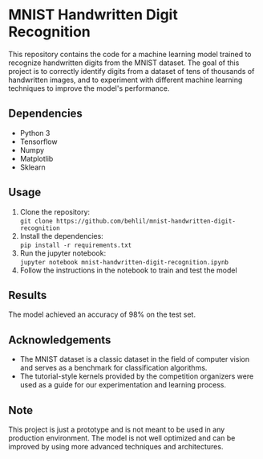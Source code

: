 # MNIST Handwritten Digit Recognition

This repository contains the code for a machine learning model trained to recognize handwritten digits from the MNIST dataset. The goal of this project is to correctly identify digits from a dataset of tens of thousands of handwritten images, and to experiment with different machine learning techniques to improve the model's performance.

## Dependencies
- Python 3
- Tensorflow
- Numpy
- Matplotlib
- Sklearn

## Usage
1. Clone the repository: \
`git clone https://github.com/behlil/mnist-handwritten-digit-recognition`
2. Install the dependencies: \
`pip install -r requirements.txt`
3. Run the jupyter notebook: \
`jupyter notebook mnist-handwritten-digit-recognition.ipynb`
4. Follow the instructions in the notebook to train and test the model

## Results

The model achieved an accuracy of 98% on the test set.

## Acknowledgements

- The MNIST dataset is a classic dataset in the field of computer vision and serves as a benchmark for classification algorithms.
- The tutorial-style kernels provided by the competition organizers were used as a guide for our experimentation and learning process.

## Note

This project is just a prototype and is not meant to be used in any production environment. The model is not well optimized and can be improved by using more advanced techniques and architectures.
